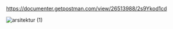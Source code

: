 https://documenter.getpostman.com/view/26513988/2s9Ykod1cd


![arsitektur (1)](https://github.com/BANGKIT-Capstone-CH2-PS369/CC-final/assets/77761111/8d07dc48-1936-47a2-93b6-8c4a883cf096)
